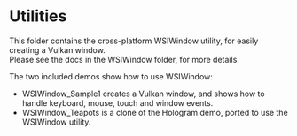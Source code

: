 # Utilities

This folder contains the cross-platform WSIWindow utility, for easily creating a Vulkan window.  
Please see the docs in the WSIWindow folder, for more details.

The two included demos show how to use WSIWindow:

 - WSIWindow_Sample1 creates a Vulkan window, and shows how to handle keyboard, mouse, touch and window events.
 - WSIWindow_Teapots is a clone of the Hologram demo, ported to use the WSIWindow utility.

